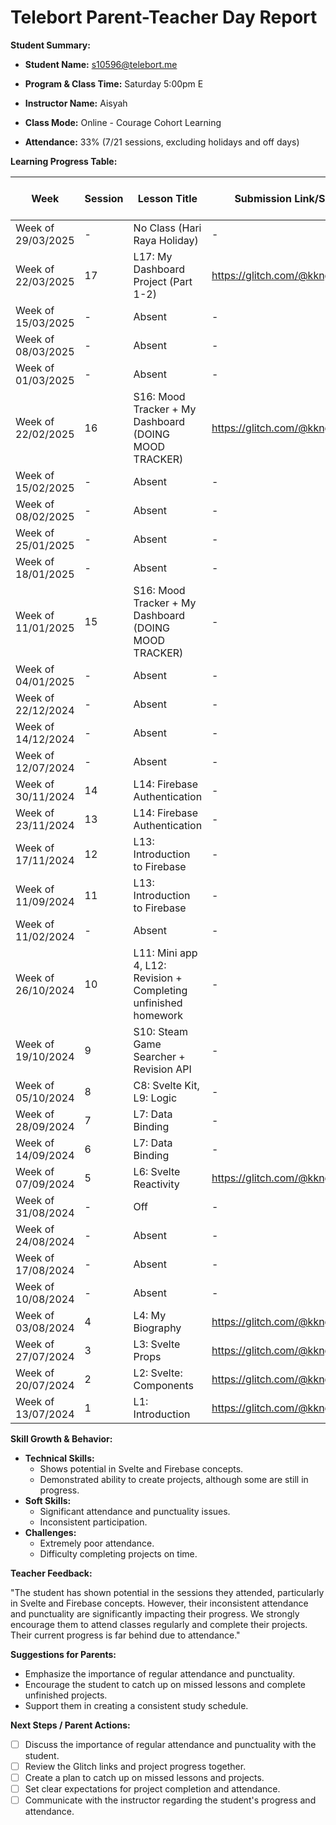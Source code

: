 # Telebort Parent-Teacher Day Report

**Student Summary:**

* **Student Name:** s10596@telebort.me

* **Program & Class Time:** Saturday 5:00pm E

* **Instructor Name:** Aisyah

* **Class Mode:** Online - Courage Cohort Learning

* **Attendance:** 33% (7/21 sessions, excluding holidays and off days)


**Learning Progress Table:**

| Week          | Session | Lesson Title                                       | Submission Link/Score | Exit Ticket Score | Progress Rating |
|---------------|---------|----------------------------------------------------|-----------------------|-------------------|-----------------|
| Week of 29/03/2025 | -     | No Class (Hari Raya Holiday)                       | -                     | -                 | ☆☆☆☆☆          |
| Week of 22/03/2025 | 17    | L17: My Dashboard Project (Part 1-2)               | https://glitch.com/@kkng720210 | -                 | ★☆☆☆☆          |
| Week of 15/03/2025 | -     | Absent                                             | -                     | -                 | ☆☆☆☆☆          |
| Week of 08/03/2025 | -     | Absent                                             | -                     | -                 | ☆☆☆☆☆          |
| Week of 01/03/2025 | -     | Absent                                             | -                     | -                 | ☆☆☆☆☆          |
| Week of 22/02/2025 | 16    | S16: Mood Tracker + My Dashboard (DOING MOOD TRACKER) | https://glitch.com/@kkng720210 | -                 | ★★★☆☆          |
| Week of 15/02/2025 | -     | Absent                                             | -                     | -                 | ☆☆☆☆☆          |
| Week of 08/02/2025 | -     | Absent                                             | -                     | -                 | ☆☆☆☆☆          |
| Week of 25/01/2025 | -     | Absent                                             | -                     | -                 | ☆☆☆☆☆          |
| Week of 18/01/2025 | -     | Absent                                             | -                     | -                 | ☆☆☆☆☆          |
| Week of 11/01/2025 | 15    | S16: Mood Tracker + My Dashboard (DOING MOOD TRACKER) | -                     | -                 | ★★★☆☆          |
| Week of 04/01/2025 | -     | Absent                                             | -                     | -                 | ☆☆☆☆☆          |
| Week of 22/12/2024 | -     | Absent                                             | -                     | -                 | ☆☆☆☆☆          |
| Week of 14/12/2024 | -     | Absent                                             | -                     | -                 | ☆☆☆☆☆          |
| Week of 12/07/2024 | -     | Absent                                             | -                     | -                 | ☆☆☆☆☆          |
| Week of 30/11/2024 | 14    | L14: Firebase Authentication                       | -                     | -                 | ★★★☆☆          |
| Week of 23/11/2024 | 13    | L14: Firebase Authentication                       | -                     | -                 | ★★★★☆          |
| Week of 17/11/2024 | 12    | L13: Introduction to Firebase                      | -                     | -                 | ★★★☆☆          |
| Week of 11/09/2024 | 11    | L13: Introduction to Firebase                      | -                     | -                 | ★★★☆☆          |
| Week of 11/02/2024 | -     | Absent                                             | -                     | -                 | ☆☆☆☆☆          |
| Week of 26/10/2024 | 10    | L11: Mini app 4, L12: Revision + Completing unfinished homework | -                     | -                 | ★★★★☆          |
| Week of 19/10/2024 | 9     | S10: Steam Game Searcher + Revision API             | -                     | -                 | ★★★★☆          |
| Week of 05/10/2024 | 8     | C8: Svelte Kit, L9: Logic                          | -                     | -                 | ★★★☆☆          |
| Week of 28/09/2024 | 7     | L7: Data Binding                                  | -                     | -                 | ★★★★☆          |
| Week of 14/09/2024 | 6     | L7: Data Binding                                  | -                     | -                 | ★★★☆☆          |
| Week of 07/09/2024 | 5     | L6: Svelte Reactivity                              | https://glitch.com/@kkng720210 | -                 | ★★★★☆          |
| Week of 31/08/2024 | -     | Off                                               | -                     | -                 | ☆☆☆☆☆          |
| Week of 24/08/2024 | -     | Absent                                             | -                     | -                 | ☆☆☆☆☆          |
| Week of 17/08/2024 | -     | Absent                                             | -                     | -                 | ☆☆☆☆☆          |
| Week of 10/08/2024 | -     | Absent                                             | -                     | -                 | ☆☆☆☆☆          |
| Week of 03/08/2024 | 4     | L4: My Biography                                  | https://glitch.com/@kkng720210 | -                 | ★★★★☆          |
| Week of 27/07/2024 | 3     | L3: Svelte Props                                  | https://glitch.com/@kkng720210 | -                 | ★★★☆☆          |
| Week of 20/07/2024 | 2     | L2: Svelte: Components                            | https://glitch.com/@kkng720210 | -                 | ★★★★☆          |
| Week of 13/07/2024 | 1     | L1: Introduction                                  | https://glitch.com/@kkng720210 | -                 | ★★★★☆          |

**Skill Growth & Behavior:**

* **Technical Skills:**
    * Shows potential in Svelte and Firebase concepts.
    * Demonstrated ability to create projects, although some are still in progress.
* **Soft Skills:**
    * Significant attendance and punctuality issues.
    * Inconsistent participation.
* **Challenges:**
    * Extremely poor attendance.
    * Difficulty completing projects on time.

**Teacher Feedback:**

"The student has shown potential in the sessions they attended, particularly in Svelte and Firebase concepts. However, their inconsistent attendance and punctuality are significantly impacting their progress. We strongly encourage them to attend classes regularly and complete their projects. Their current progress is far behind due to attendance."

**Suggestions for Parents:**

* Emphasize the importance of regular attendance and punctuality.
* Encourage the student to catch up on missed lessons and complete unfinished projects.
* Support them in creating a consistent study schedule.

**Next Steps / Parent Actions:**

* [ ] Discuss the importance of regular attendance and punctuality with the student.
* [ ] Review the Glitch links and project progress together.
* [ ] Create a plan to catch up on missed lessons and projects.
* [ ] Set clear expectations for project completion and attendance.
* [ ] Communicate with the instructor regarding the student's progress and attendance.